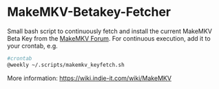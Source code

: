 # MakeMKV-Betakey-Fetcher
Small bash script to continuously fetch and install the current MakeMKV Beta Key from the [MakeMKV Forum](https://forum.makemkv.com/forum/viewtopic.php?f=5&t=1053).
For continuous execution, add it to your crontab, e.g.

```bash
#crontab
@weekly ~/.scripts/makemkv_keyfetch.sh
```

More information:
https://wiki.indie-it.com/wiki/MakeMKV
